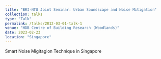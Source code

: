```yaml
---
title: "BRI-NTU Joint Seminar: Urban Soundscape and Noise Mitigation"
collection: talks
type: "Talk"
permalink: /talks/2012-03-01-talk-1
venue: "HDB Centre of Building Research (Woodlands)"
date: 2023-02-23
location: "Singapore"
---
```


Smart Noise Migitagion Technique in Singapore

